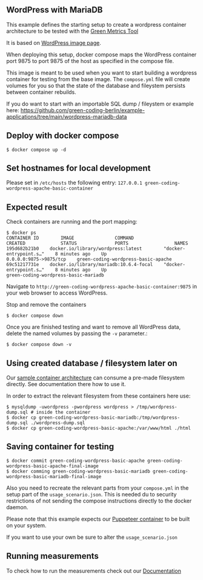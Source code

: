 ## WordPress with MariaDB


This example defines the starting setup to create a wordpress container architecture
to be tested with the [Green Metrics Tool](https://github.com/green-coding-berlin/green-metrics-tool)

It is based on [WordPress image page](https://hub.docker.com/_/wordpress).

When deploying this setup, docker compose maps the WordPress container port 9875 to
port 9875 of the host as specified in the compose file.

This image is meant to be used when you want to start building a wordpress container for testing from the
base image.
The `compose.yml` file will create volumes for you so that the state of the database and fileystem persists between container
rebuilds.

If you do want to start with an importable SQL dump / fileystem or example here: https://github.com/green-coding-berlin/example-applications/tree/main/wordpress-mariadb-data

## Deploy with docker compose

```
$ docker compose up -d
```

## Set hostnames for local development

Please set in `/etc/hosts` the following entry:
`127.0.0.1 green-coding-wordpress-apache-basic-container`


## Expected result

Check containers are running and the port mapping:
```
$ docker ps
CONTAINER ID        IMAGE               COMMAND                  CREATED             STATUS              PORTS                 NAMES
195d682b21b0    docker.io/library/wordpress:latest        "docker-entrypoint.s…"    8 minutes ago    Up                          0.0.0.0:9875->9875/tcp    green-coding-wordpress-basic-apache
69c51217731e    docker.io/library/mariadb:10.6.4-focal    "docker-entrypoint.s…"    8 minutes ago    Up                                                    green-coding-wordpress-basic-mariadb
```

Navigate to `http://green-coding-wordpress-apache-basic-container:9875` in your web browser to access WordPress.

Stop and remove the containers

```
$ docker compose down
```

Once you are finished testing and want to remove all WordPress data, delete the named volumes by passing the `-v` parameter.:
```
$ docker compose down -v
```

## Using created database / filesystem later on

Our [sample container architecture](https://github.com/green-coding-berlin/example-applications/tree/main/wordpress-mariadb-data) can consume a pre-made filesystem directly. See documentation there how to use it.

In order to extract the relevant filesystem from these containers here use:

```
$ mysqldump -uwordpress -pwordpress wordpress > /tmp/wordpress-dump.sql # inside the container
$ docker cp green-coding-wordpress-basic-mariadb:/tmp/wordpress-dump.sql ./wordpress-dump.sql
$ docker cp green-coding-wordpress-basic-apache:/var/www/html ./html
```

## Saving container for testing

```
$ docker commit green-coding-wordpress-basic-apache green-coding-wordpress-basic-apache-final-image
$ docker comming green-coding-wordpress-basic-mariadb green-coding-wordpress-basic-mariadb-final-image
```

Also you need to recreate the relevant parts from your `compose.yml` in the setup part of
the `usage_scenario.json`. This is needed du to security restrictions of not sending
the compose instructions directly to the docker daemon.

Please note that this example expects our [Puppeteer container](https://github.com/green-coding-berlin/example-applications/tree/main/puppeteer) to be built on your system.

If you want to use your own be sure to alter the `usage_scenario.json`

## Running measurements

To check how to run the measurements check out our [Documentation](https://docs.green-coding.org)